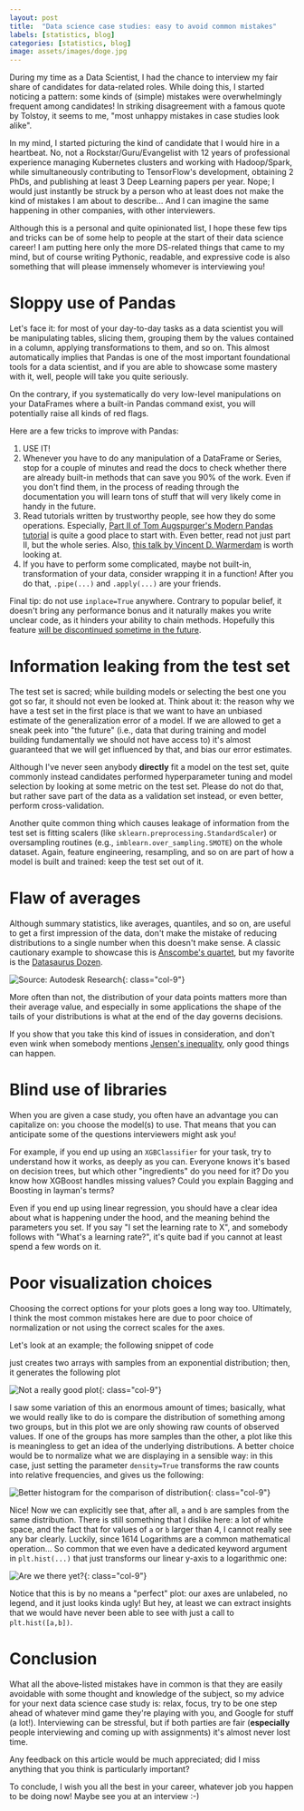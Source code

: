 ```yaml
---
layout: post
title:  "Data science case studies: easy to avoid common mistakes"
labels: [statistics, blog]
categories: [statistics, blog]
image: assets/images/doge.jpg
---
```


During my time as a Data Scientist, I had the chance to interview my fair share of candidates for data-related roles.
While doing this, I started noticing a pattern: some kinds of (simple) mistakes were overwhelmingly frequent
among candidates! In striking disagreement with a famous quote by Tolstoy, it seems to me, 
"most unhappy mistakes in case studies look alike".

In my mind, I started picturing the kind of candidate that I would
hire in a heartbeat. No, not a Rockstar/Guru/Evangelist with 12 years of professional experience managing
Kubernetes clusters and working with Hadoop/Spark, while simultaneously contributing
to TensorFlow's development, obtaining 2 PhDs, and publishing at least 3 Deep Learning papers per year. Nope;
I would just instantly be struck by a person who at least does not make the kind of mistakes 
I am about to describe... And I can imagine the same happening in other companies, with other interviewers.

Although this is a personal and quite opinionated list, I hope these few tips and tricks
can be of some help to people at the start of their data science career!
I am putting here only the more DS-related things that came to my mind, but of course writing Pythonic, 
readable, and expressive code is also something that will please immensely whomever is interviewing you!

# Sloppy use of Pandas

Let's face it: for most of your day-to-day tasks as a data scientist you will be manipulating tables,
slicing them, grouping them by the values contained in a column, applying transformations to them, and so on. 
This almost automatically implies that Pandas is one of the most important foundational tools for a data scientist,
and if you are able to showcase some mastery with it, well, people will take you quite seriously.

On the contrary, if you systematically do very low-level manipulations on your DataFrames where a built-in
Pandas command exist, you will potentially raise all kinds of red flags.

Here are a few tricks to improve with Pandas:

  1. USE IT!
  2. Whenever you have to do any manipulation of a DataFrame or Series, stop for a couple of minutes and read the docs
     to check whether there are already built-in methods that can save you 90% of the work. Even if you don't
     find them, in the process of reading through the documentation you will learn tons of stuff that
     will very likely come in handy in the future.
  2. Read tutorials written by trustworthy people, see how they do some operations.
     Especially, [Part II of Tom Augspurger's Modern Pandas tutorial](https://tomaugspurger.github.io/method-chaining)
     is quite a good place to start with. Even better, read not just part II, but the whole series.
	 Also, [this talk  by Vincent D. Warmerdam](https://www.youtube.com/watch?v=yXGCKqo5cEY) is worth looking at.
  3. If you have to perform some complicated, maybe not built-in, transformation of your data,
     consider wrapping it in a function! After you do that, `.pipe(...)` and `.apply(...)` are your friends.

Final tip: do not use `inplace=True` anywhere. Contrary to popular belief, it doesn't bring
any performance bonus and it naturally makes you write unclear code, as it hinders your ability to chain methods.
Hopefully this feature [will be discontinued sometime in the future](https://github.com/pandas-dev/pandas/issues/16529).

# Information leaking from the test set

The test set is sacred; while building models or selecting the best one you got so far, it should not even be looked at. 
Think about it: the reason why we have a test set in the first place is that we want to have an unbiased estimate
of the generalization error of a model. If we are allowed to get a 
sneak peek into "the future" (i.e., data that during training and model building fundamentally we should not 
have access to) it's almost guaranteed that we will get influenced by that, and bias our error estimates.

Although I've never seen anybody **directly** fit a model on the test set, quite commonly instead candidates
performed hyperparameter tuning and model selection by looking at some metric on the test set. Please 
do not do that, but rather save part of the data as a validation set instead, or even better, perform cross-validation.

Another quite common thing which causes leakage of information from the test set is fitting scalers
(like `sklearn.preprocessing.StandardScaler`) or oversampling routines 
(e.g., `imblearn.over_sampling.SMOTE`) on the whole dataset. Again, feature engineering, resampling, and
so on are part of how a model is built and trained: keep the test set out of it.

# Flaw of averages

Although summary statistics, like averages, quantiles, and so on, are useful to get a first impression
of the data, don't make the mistake of reducing distributions to a single number when this doesn't
make sense. A classic cautionary example to showcase this is 
[Anscombe's quartet](https://en.wikipedia.org/wiki/Anscombe%27s_quartet), but my favorite is 
the [Datasaurus Dozen](https://www.autodeskresearch.com/publications/samestats). 

![Source: Autodesk Research](https://d2f99xq7vri1nk.cloudfront.net/DinoSequentialSmaller.gif){: class="col-9"}

More often than not, the distribution of your data points matters more than their average value, 
and especially in some applications the shape of the tails of your distributions is what at 
the end of the day governs decisions. 

If you show that you take this kind of issues in consideration, and don't even wink when somebody
mentions [Jensen's inequality](https://en.wikipedia.org/wiki/Jensen%27s_inequality),
only good things can happen.

# Blind use of libraries

When you are given a case study, you often have an advantage you can capitalize on: you choose 
the model(s) to use. That means that you can anticipate some of the questions interviewers might ask you!

For example, if you end up using an `XGBClassifier` for your task, try to understand how it works, 
as deeply as you can. Everyone knows it's based on decision trees, but which other "ingredients" 
do you need for it? Do you know how XGBoost handles missing values? 
Could you explain Bagging and Boosting in layman's terms?

Even if you end up using linear regression, you should have a clear idea about what is happening under
the hood, and the meaning behind the parameters you set. If you say "I set the learning rate to X",
and somebody follows with "What's a learning rate?", it's quite bad if you cannot at least 
spend a few words on it.

# Poor visualization choices

Choosing the correct options for your plots goes a long way too. Ultimately, I think the most common mistakes here
are due to poor choice of normalization or not using the correct scales for the axes. 

Let's look at an example; the following snippet of code

<script src="https://gist.github.com/xalelax/90250c17b29c20f78ae7ef097dd6b5f7.js"></script>

just creates two arrays with samples from an exponential distribution; then, it generates the following plot

![Not a really good plot](/assets/pics/itw-tips/vis1.svg){: class="col-9"}

I saw some variation of this an enormous amount of times; basically, what we would really like to do is
compare the distribution of something among two groups, but in this plot we are only showing raw counts
of observed values.
If one of the groups has more samples than the other, a plot like this is meaningless to get an
idea of the underlying distributions. A better choice would be to normalize what we are displaying in a 
sensible way: in this case, just setting the parameter `density=True` transforms the raw counts into
relative frequencies, and gives us the following:

<script src="https://gist.github.com/xalelax/903f478d3135a8ba14c3e75c3973f12a.js"></script>
![Better histogram for the comparison of distribution](/assets/pics/itw-tips/vis2.svg){: class="col-9"}

Nice! Now we can explicitly see that, after all, `a` and `b` are samples from the same distribution.
There is still something that I dislike here: a lot of white space, and the fact that for values of `a`
or `b` larger than 4, I cannot really see any bar clearly. Luckily, since 1614 Logarithms are a common 
mathematical operation... So common that we even have a dedicated keyword argument in `plt.hist(...)` that 
just transforms our linear y-axis to a logarithmic one:

<script src="https://gist.github.com/xalelax/8880f06bda8cfae0d567eb2accc6b8c8.js"></script>
![Are we there yet?](/assets/pics/itw-tips/vis3.svg){: class="col-9"}

Notice that this is by no means a "perfect" plot: our axes are unlabeled, no legend, and it just looks kinda
ugly! But hey, at least we can extract insights that we would have never been able to see with 
just a call to `plt.hist([a,b])`.

# Conclusion

What all the above-listed mistakes have in common is that they are easily avoidable with some
thought and knowledge of the subject, so my advice for your next data science case study is: 
relax, focus, try to be one step ahead of whatever mind game they're playing with you, 
and Google for stuff (a lot!). Interviewing can be stressful, but if both parties are fair
(**especially** people interviewing and coming up with assignments) it's almost never
lost time.

Any feedback on this article would be much appreciated; did I miss anything that you think is 
particularly important?

To conclude, I wish you all the best in your career, whatever job you happen to be doing now!
Maybe see you at an interview :-)
